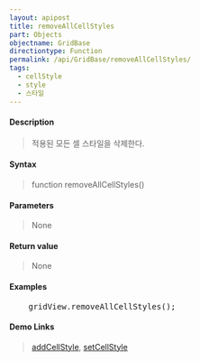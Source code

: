 ```yaml
---
layout: apipost
title: removeAllCellStyles
part: Objects
objectname: GridBase
directiontype: Function
permalink: /api/GridBase/removeAllCellStyles/
tags:
  - cellStyle
  - style
  - 스타일
---
```


#### Description

> 적용된 모든 셀 스타일을 삭제한다.

#### Syntax

> function removeAllCellStyles()

#### Parameters

> None

#### Return value

> None

#### Examples 

<pre class="prettyprint">
    gridView.removeAllCellStyles();
</pre>

#### Demo Links
> [addCellStyle](/api/GridBase/addCellStyle), [setCellStyle](/api/GridBase/setCellStyle)